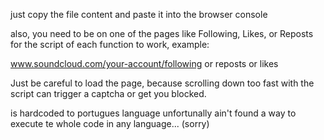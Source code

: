just copy the file content and paste it into the browser console

also, you need to be on one of the pages like Following, Likes, or Reposts for the script of each function to work, example:

www.soundcloud.com/your-account/following or reposts or likes


Just be careful to load the page, because scrolling down too fast with the script can trigger a captcha or get you blocked.




is hardcoded to portugues language unfortunally ain't found a way to execute te whole code in any language... (sorry)
